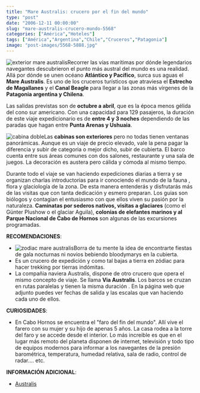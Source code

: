 ```yaml
---
title: "Mare Australis: crucero por el fin del mundo"
type: "post"
date: "2006-12-11 00:00:00"
slug: "mare-australis-crucero-mundo-5568"
categories: ["América","Hoteles"]
tags: ["América","Argentina","Chile","Cruceros","Patagonia"]
image: "post-images/5568-5888.jpg"
---
```


![exterior mare australis](post-images/5568-5888.jpg "exterior mare australis")Recorrer las vías marítimas por dónde legendarios navegantes descubrieron el punto más austral del mundo es una realidad. Allá por dónde se unen océano **Atlántico y Pacífico**, surca sus aguas el **Mare Australis**. Es uno de los cruceros turísticos que atraviesa el **Estrecho de Magallanes** y el **Canal Beagle** para llegar a las zonas más vírgenes de la **Patagonia argentina y Chilena**.

Las salidas previstas son de **octubre a abril**, que es la época menos gélida del cono sur americano. Con una capacidad para 129 pasajeros, la duración de este viaje expedicionario es de **entre 4 y 3 noches** dependiendo de las paradas que hagan entre **Punta Arenas y Ushuaia**.

![cabina doble](post-images/5568-5891.jpg "cabina doble")Las **cabinas son exteriores** pero no todas tienen ventanas panorámicas. Aunque es un viaje de precio elevado, vale la pena pagar la diferencia y subir de categoria o mejor dicho, subir de cubierta. El barco cuenta entre sus áreas comunes con dos salones, restaurante y una sala de juegos. La decoración es austera pero cálida y cómoda al mismo tiempo.

Durante todo el viaje se van haciendo expediciones diarias a tierra y se organizan charlas introductorias para ir conociendo el mundo de la fauna , flora y glaciología de la zona. De esta manera entenderás y disfrutarás más de las visitas que con tanta dedicación y esmero preparan. Los guias son biólogos y contagian el entusiasmo con que ellos viven su pasión por la naturaleza. **Caminatas por sederos nativos, visitas a glaciares** (como el Günter Plushow o el glaciar Aguila), **colonias de elefantes marinos y al Parque Nacional de Cabo de Hornos** son algunas de las excursiones programadas.

**RECOMENDACIONES**:

- ![zodiac mare australis](post-images/5568-5892.jpg "zodiac mare australis")Borra de tu mente la idea de encontrarte fiestas de gala nocturnas ni novios bebiendo bloodymarys en la cubierta.
- Es un crucero de expedición y como tal bajas a tierra en zódiac para hacer trekking por tierras indómitas.
- La compañia naviera Australis, dispone de otro crucero que opera el mismo concepto de viaje. Se llama **Via Australis**. Los barcos se cruzan en rutas paralelas y tienen la misma duración . En la página web que adjunto puedes ver fechas de salida y las escalas que van haciendo cada uno de ellos.

**CURIOSIDADES**:

- En Cabo Hornos se encuentra el "faro del fin del mundo". Allí vive el farero con su mujer y su hijo de apenas 5 años. La casa rodea a la torre del faro y se accede desde el interior. Lo más increible es que en el lugar más remoto del planeta disponen de internet, televisión y todo tipo de equipos modernos para informar a los navegantes de la presión barométrica, temperatura, humedad relativa, sala de radio, control de radar.... etc.

**INFORMACIÓN ADICIONAL**:

- [Australis](http://www.australis.com)